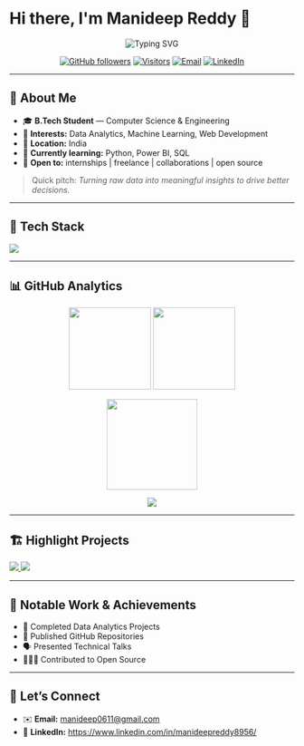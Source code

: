 # Hi there, I'm **Manideep Reddy** 👋

<p align="center">
  <img src="https://readme-typing-svg.herokuapp.com?size=28&duration=2500&pause=800&multiline=true&width=700&height=80&lines=Hi%2C+I'm+Manideep+%F0%9F%91%8B;Aspiring+Data+Analyst+%7C+Problem+Solver" alt="Typing SVG"/>
</p>

<p align="center">
  <a href="https://github.com/manideepreddy8956"><img alt="GitHub followers" src="https://img.shields.io/github/followers/manideepreddy8956?label=Follow&style=for-the-badge"></a>
  <a href="https://visitor-badge.laobi.icu/badge?page_id=manideepreddy8956.manideepreddy8956"><img alt="Visitors" src="https://visitor-badge.laobi.icu/badge?page_id=manideepreddy8956.manideepreddy8956&style=for-the-badge"></a>
  <a href="mailto:manideep0611@gmail.com.com"><img alt="Email" src="https://img.shields.io/badge/Email-0078D4?style=for-the-badge&logo=gmail&logoColor=white"></a>
  <a href="https://www.linkedin.com/in/manideepreddy8956/"><img alt="LinkedIn" src="https://img.shields.io/badge/LinkedIn-0A66C2?style=for-the-badge&logo=linkedin&logoColor=white"></a>
</p>

---

## 🚀 About Me
- 🎓 **B.Tech Student** — Computer Science & Engineering
- 💼 **Interests:** Data Analytics, Machine Learning, Web Development
- 📍 **Location:** India
- 🌱 **Currently learning:** Python, Power BI, SQL
- 🤝 **Open to:** internships | freelance | collaborations | open source

> Quick pitch: *Turning raw data into meaningful insights to drive better decisions.*

---

## 🧰 Tech Stack
<p>
  <img src="https://skillicons.dev/icons?i=python,sklearn,pandas,numpy,matplotlib,postgres,mysql,sqlite,git,github,linux,html,css,js,react,bootstrap,figma&perline=12"/>
</p>

---

## 📊 GitHub Analytics
<p align="center">
  <img src="https://github-readme-stats.vercel.app/api?username=manideepreddy8956&show_icons=true&hide_border=true" height="145" />
  <img src="https://github-readme-streak-stats.herokuapp.com/?user=manideepreddy8956&hide_border=true" height="145" />
</p>

<p align="center">
  <img src="https://github-readme-stats.vercel.app/api/top-langs/?username=manideepreddy8956&layout=compact&hide_border=true" height="160" />
</p>

<p align="center">
  <img src="https://github-profile-trophy.vercel.app/?username=manideepreddy8956&theme=flat&no-frame=true&margin-w=6&row=1" />
</p>

---

## 🏗️ Highlight Projects
<a href="https://github.com/manideepreddy8956/sample-project1">
  <img src="https://github-readme-stats.vercel.app/api/pin/?username=manideepreddy8956&repo=sample-project1&hide_border=true" />
</a>
<a href="https://github.com/manideepreddy8956/sample-project2">
  <img src="https://github-readme-stats.vercel.app/api/pin/?username=manideepreddy8956&repo=sample-project2&hide_border=true" />
</a>

---

## 🧩 Notable Work & Achievements
- 🏅 Completed Data Analytics Projects
- 📄 Published GitHub Repositories
- 🗣️ Presented Technical Talks
- 🧑‍🤝‍🧑 Contributed to Open Source

---

## 🤝 Let’s Connect
- ✉️ **Email:** manideep0611@gmail.com
- 🔗 **LinkedIn:** https://www.linkedin.com/in/manideepreddy8956/
